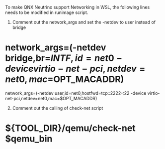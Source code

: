 To make QNX Neutrino support Networking in WSL, the following lines needs to be modified in runimage script.

1. Comment out the network_args and set the -netdev to user instead of bridge
# network_args=(-netdev bridge,br=$INTF,id=net0 -device virtio-net-pci,netdev=net0,mac=$OPT_MACADDR)
network_args=(-netdev user,id=net0,hostfwd=tcp::2222-:22 -device virtio-net-pci,netdev=net0,mac=$OPT_MACADDR)


2. Comment out the calling of check-net script
# ${TOOL_DIR}/qemu/check-net $qemu_bin